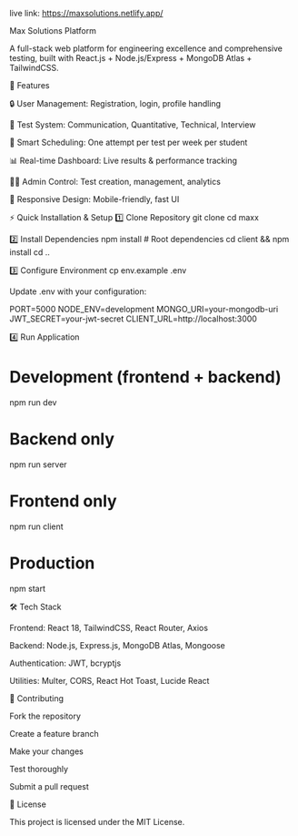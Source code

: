 live link: https://maxsolutions.netlify.app/

Max Solutions Platform

A full-stack web platform for engineering excellence and comprehensive testing, built with React.js + Node.js/Express + MongoDB Atlas + TailwindCSS.

🚀 Features

🔒 User Management: Registration, login, profile handling

📝 Test System: Communication, Quantitative, Technical, Interview

📅 Smart Scheduling: One attempt per test per week per student

📊 Real-time Dashboard: Live results & performance tracking

👨‍💻 Admin Control: Test creation, management, analytics

📱 Responsive Design: Mobile-friendly, fast UI

⚡ Quick Installation & Setup
1️⃣ Clone Repository
git clone <repository-url>
cd maxx

2️⃣ Install Dependencies
npm install         # Root dependencies
cd client && npm install
cd ..

3️⃣ Configure Environment
cp env.example .env


Update .env with your configuration:

PORT=5000
NODE_ENV=development
MONGO_URI=your-mongodb-uri
JWT_SECRET=your-jwt-secret
CLIENT_URL=http://localhost:3000

4️⃣ Run Application
# Development (frontend + backend)
npm run dev

# Backend only
npm run server

# Frontend only
npm run client

# Production
npm start

🛠️ Tech Stack

Frontend: React 18, TailwindCSS, React Router, Axios

Backend: Node.js, Express.js, MongoDB Atlas, Mongoose

Authentication: JWT, bcryptjs

Utilities: Multer, CORS, React Hot Toast, Lucide React

🤝 Contributing

Fork the repository

Create a feature branch

Make your changes

Test thoroughly

Submit a pull request

📄 License

This project is licensed under the MIT License.
